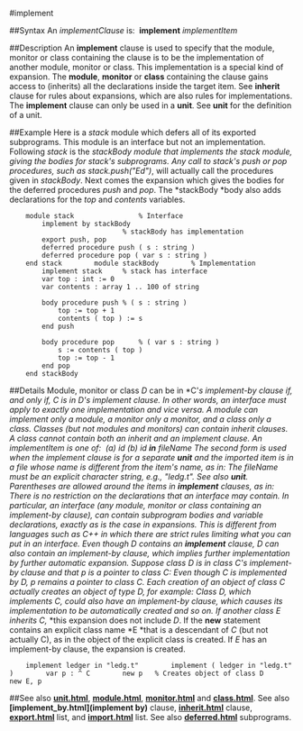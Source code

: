 
#implement

##Syntax
An *implementClause* is:
 **implement** *implementItem*



##Description
An **implement** clause is used to specify that the module, monitor or class containing the clause is to be the implementation of another module, monitor or class. This implementation is a special kind of expansion. The **module**, **monitor** or **class** containing the clause gains access to (inherits) all the declarations inside the target item. See **inherit** clause for rules about expansions, which are also rules for implementations.
The **implement** clause can only be used in a **unit**. See **unit** for the definition of a unit.



##Example
Here is a *stack* module which defers all of its exported subprograms. This module is an interface but not an implementation. Following *stack* is the *stackBody *module that implements the *stack* module, giving the bodies for *stack*'s subprograms. Any call to *stack's* *push* or *pop* procedures, such as *stack*.*push(*"Ed"*)*, will actually call the procedures given in *stackBody*.
Next comes the expansion which gives the bodies for the deferred procedures *push* and *pop*. The *stackBody *body also adds declarations for the *top* and *contents* variables.


        module stack                % Interface
            implement by stackBody
                                % stackBody has implementation
            export push, pop
            deferred procedure push ( s : string )
            deferred procedure pop ( var s : string )
        end stack        module stackBody        % Implementation
            implement stack     % stack has interface
            var top : int := 0
            var contents : array 1 .. 100 of string
        
            body procedure push % ( s : string )
                top := top + 1
                contents ( top ) := s
            end push
        
            body procedure pop      % ( var s : string )
                s := contents ( top )
                top := top - 1
            end pop
        end stackBody
##Details
Module, monitor or class *D* can be in *C'*s implement-by clause if, and only if, *C* is in *D'*s implement clause. In other words, an interface must apply to exactly one implementation and vice versa. A module can implement only a module, a monitor only a monitor, and a class only a class. Classes (but not modules and monitors) can contain inherit clauses. A class cannot contain both an inherit and an implement clause.
An *implementItem* is one of*:*
 (a) *id* (b) *id* **in** *fileName*
The second form is used when the implement clause is for a separate **unit** and the imported item is in a file whose name is different from the item's name, as in:
The *fileName* must be an explicit character string, e.g., "ledg.t". See also **unit**. Parentheses are allowed around the items in **implement** clauses, as in:
There is no restriction on the declarations that an interface may contain. In particular, an interface (any module, monitor or class containing an implement-by clause), can contain subprogram bodies and variable declarations, exactly as is the case in expansions. This is different from languages such as C++ in which there are strict rules limiting what you can put in an interface.
Even though *D* contains an **implement** clause, *D* can also contain an implement-by clause, which implies further implementation by further automatic expansion.
Suppose class *D* is in class *C*'s implement-by clause and that *p* is a pointer to class *C*:
Even though *C* is implemented by *D*, *p* remains a pointer to class *C*. Each creation of an object of class *C* actually creates an object of type *D*, for example:
Class *D*, which implements *C*,* *could also have an implement-by clause, which causes its implementation to be automatically created and so on. If another class *E* inherits *C*,* *this expansion does not include *D*.
If the **new** statement contains an explicit class name *E *that is a descendant of *C* (but not actually C), as in
the object of the explicit class is created. If *E* has an implement-by clause, the expansion is created.


        implement ledger in "ledg.t"        implement ( ledger in "ledg.t" )        var p : ^ C        new p   % Creates object of class D        new E, p
##See also
**[unit.html](unit)**, **[module.html](module)**, **[monitor.html](monitor)** and **[class.html](class)**. See also **[implement_by.html](implement by)** clause, **[inherit.html](inherit)** clause, **[export.html](export)** list, and **[import.html](import)** list. See also **[deferred.html](deferred)** subprograms.


